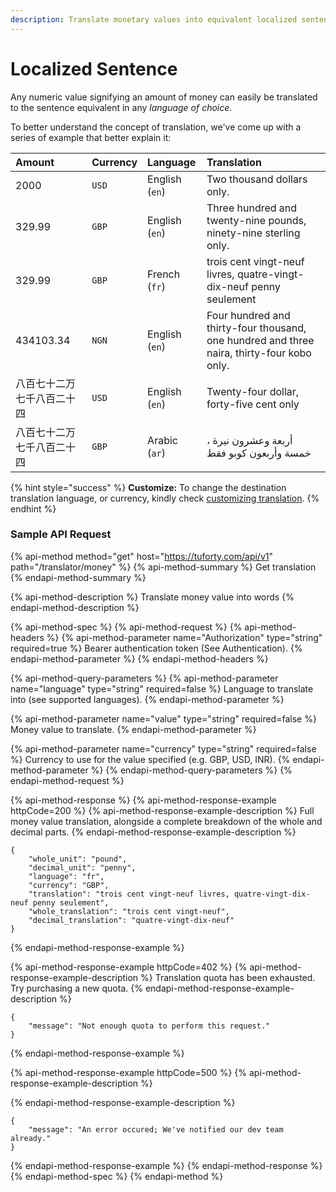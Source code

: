 ```yaml
---
description: Translate monetary values into equivalent localized sentence.
---
```


# Localized Sentence

Any numeric value signifying an amount of money can easily be translated to the sentence equivalent in any _language of choice_.

To better understand the concept of translation, we've come up with a series of example that better explain it:

| Amount | Currency | Language | Translation |
| :--- | :--- | :--- | :--- |
| 2000 | `USD`  | English \(`en`\) | Two thousand dollars only. |
| 329.99 | `GBP`  | English \(`en`\) | Three hundred and twenty-nine pounds, ninety-nine sterling only. |
| 329.99 | `GBP` | French \(`fr`\) | trois cent vingt-neuf livres, quatre-vingt-dix-neuf penny seulement |
| 434103.34 | `NGN` | English \(`en`\) | Four hundred and thirty-four thousand, one hundred and three naira, thirty-four kobo only. |
| 八百七十二万七千八百二十四 | `USD` | English \(`en`\) | Twenty-four dollar, forty-five cent only |
| 八百七十二万七千八百二十四 | `GBP` | Arabic \(`ar`\) | أربعة وعشرون نيرة ، خمسة وأربعون كوبو فقط |

{% hint style="success" %}
**Customize:** To change the destination translation language, or currency, kindly check [customizing translation](customizing-translation.md).
{% endhint %}

### Sample API Request

{% api-method method="get" host="https://tuforty.com/api/v1" path="/translator/money" %}
{% api-method-summary %}
Get translation
{% endapi-method-summary %}

{% api-method-description %}
Translate money value into words
{% endapi-method-description %}

{% api-method-spec %}
{% api-method-request %}
{% api-method-headers %}
{% api-method-parameter name="Authorization" type="string" required=true %}
Bearer authentication token \(See Authentication\).
{% endapi-method-parameter %}
{% endapi-method-headers %}

{% api-method-query-parameters %}
{% api-method-parameter name="language" type="string" required=false %}
Language to translate into \(see supported languages\).
{% endapi-method-parameter %}

{% api-method-parameter name="value" type="string" required=false %}
Money value to translate.
{% endapi-method-parameter %}

{% api-method-parameter name="currency" type="string" required=false %}
Currency to use for the value specified \(e.g. GBP, USD, INR\).
{% endapi-method-parameter %}
{% endapi-method-query-parameters %}
{% endapi-method-request %}

{% api-method-response %}
{% api-method-response-example httpCode=200 %}
{% api-method-response-example-description %}
Full money value translation, alongside a complete breakdown of the whole and decimal parts.
{% endapi-method-response-example-description %}

```
{
    "whole_unit": "pound",
    "decimal_unit": "penny",
    "language": "fr",
    "currency": "GBP",
    "translation": "trois cent vingt-neuf livres, quatre-vingt-dix-neuf penny seulement",
    "whole_translation": "trois cent vingt-neuf",
    "decimal_translation": "quatre-vingt-dix-neuf"
}
```
{% endapi-method-response-example %}

{% api-method-response-example httpCode=402 %}
{% api-method-response-example-description %}
Translation quota has been exhausted. Try purchasing a new quota.
{% endapi-method-response-example-description %}

```
{
    "message": "Not enough quota to perform this request."  
}
```
{% endapi-method-response-example %}

{% api-method-response-example httpCode=500 %}
{% api-method-response-example-description %}

{% endapi-method-response-example-description %}

```
{
    "message": "An error occured; We've notified our dev team already."
}
```
{% endapi-method-response-example %}
{% endapi-method-response %}
{% endapi-method-spec %}
{% endapi-method %}



